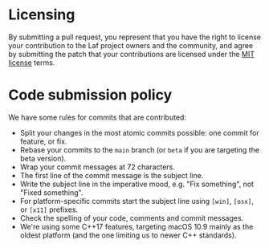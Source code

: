 # Licensing

By submitting a pull request, you represent that you have the right to
license your contribution to the Laf project owners and the community,
and agree by submitting the patch that your contributions are licensed
under the [MIT license](https://raw.githubusercontent.com/aseprite/laf/main/LICENSE.txt)
terms.

# Code submission policy

We have some rules for commits that are contributed:

* Split your changes in the most atomic commits possible: one commit
  for feature, or fix.
* Rebase your commits to the `main` branch (or `beta` if you are
  targeting the beta version).
* Wrap your commit messages at 72 characters.
* The first line of the commit message is the subject line.
* Write the subject line in the imperative mood, e.g. "Fix something",
  not "Fixed something".
* For platform-specific commits start the subject line using
  `[win]`, `[osx]`, or `[x11]` prefixes.
* Check the spelling of your code, comments and commit messages.
* We're using some C++17 features, targeting macOS 10.9 mainly as the
  oldest platform (and the one limiting us to newer C++ standards).
